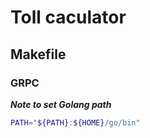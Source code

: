 # Toll caculator

## Makefile

### GRPC

___Note to set Golang path___

```bash
PATH="${PATH}:${HOME}/go/bin"
```
